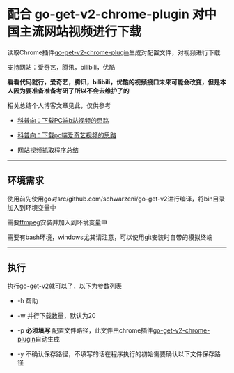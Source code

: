 # 配合 go-get-v2-chrome-plugin 对中国主流网站视频进行下载

读取Chrome插件[go-get-v2-chrome-plugin](https://github.com/schwarzeni/go-get-v2-chrome-plugin)生成对配置文件，对视频进行下载

支持网站：爱奇艺，腾讯，bilibili，优酷

**看看代码就行，爱奇艺，腾讯，bilibili，优酷的视频接口未来可能会改变，但是本人因为要准备准备考研了所以不会去维护了的**

相关总结个人博客文章见此，仅供参考

- [科普向：下载PC端b站视频的思路](http://blog.schwarzeni.com/2018/05/14/%E7%A7%91%E6%99%AE%E5%90%91%EF%BC%9A%E4%B8%8B%E8%BD%BDPC%E7%AB%AFb%E7%AB%99%E8%A7%86%E9%A2%91%E7%9A%84%E6%80%9D%E8%B7%AF/)

- [科普向：下载pc端爱奇艺视频的思路](http://blog.schwarzeni.com/2018/05/29/%E7%A7%91%E6%99%AE%E5%90%91%EF%BC%9A%E4%B8%8B%E8%BD%BDpc%E7%AB%AF%E7%88%B1%E5%A5%87%E8%89%BA%E8%A7%86%E9%A2%91%E7%9A%84%E6%80%9D%E8%B7%AF/)

- [网站视频抓取程序总结](http://blog.schwarzeni.com/2018/05/29/%E7%BD%91%E7%AB%99%E8%A7%86%E9%A2%91%E6%8A%93%E5%8F%96%E7%A8%8B%E5%BA%8F%E6%80%BB%E7%BB%93/)

---

## 环境需求

使用前先使用go对src/github.com/schwarzeni/go-get-v2进行编译，将bin目录加入到环境变量中

需要[ffmpeg](https://www.ffmpeg.org/download.html)安装并加入到环境变量中

需要有bash环境，windows尤其请注意，可以使用git安装时自带的模拟终端

---

## 执行

执行go-get-v2就可以了，以下为参数列表

- -h 帮助

- -w 并行下载数量，默认为20

- -p **必须填写** 配置文件路径，此文件由chrome插件[go-get-v2-chrome-plugin]()自动生成

- -y 不确认保存路径，不填写的话在程序执行的初始需要确认以下文件保存路径
